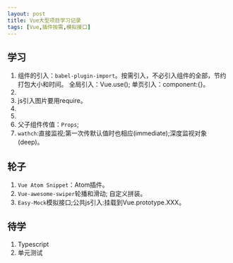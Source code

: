 ```yaml
---
layout: post
title: Vue大型项目学习记录
tags: [Vue,插件按需,模拟接口]
---
```

## 学习 ##
1. 组件的引入：`babel-plugin-import`。按需引入，不必引入组件的全部，节约打包大小和时间。
   全局引入：Vue.use(); 单页引入：component:{}。
2.
3. js引入图片要用require。
4.
5.
6. 父子组件传值：`Props`;
7. `wathch`:直接监视;第一次传默认值时也相应(immediate);深度监视对象(deep)。

## 轮子 ##
1. `Vue Atom Snippet`：Atom插件。
2. `Vue-awesome-swiper`轮播和滑动; 自定义拼装。
3. `Easy-Mock`模拟接口;公共js引入:挂载到Vue.prototype.XXX。

## 待学 ##
1. Typescript
2. 单元测试
